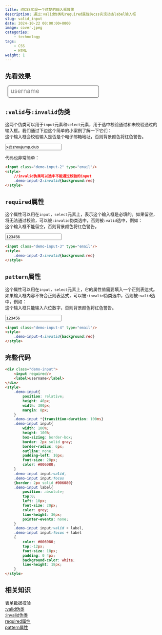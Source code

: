 ```yaml
---
title: 纯CSS实现一个炫酷的输入框效果
description: 通过:valid伪类和required属性纯css实现动态label输入框
slug: valid_input
date: 2024-10-22 00:00:00+0000
image: cover.jpeg
categories:
    - technology
tags:
    - CSS
    - HTML
weight: 1
---
```

## 先看效果

<div class="demo-input">
	<input required/>
	<label>username</label>
</div>
<style>
	.demo-input{
		position: relative;
		height: 40px;
		width: 300px;
		margin: 8px;
	}
	.demo-input *{transition-duration: 100ms}
	.demo-input input{
		width: 100%;
		height: 100%;
		box-sizing: border-box;
		border: 2px solid gray;
		border-radius: 6px;
		outline: none;
		padding-left: 10px;
		font-size: 20px;
		color: #006080;
	}
	.demo-input input:valid,
	.demo-input input:focus
	{border: 2px solid #006080}
	.demo-input label{
		position: absolute;
		top:0;
		left: 10px;
		font-size: 20px;
		color: grey;
		line-height: 36px;
		pointer-events: none;
	}
	.demo-input input:valid + label,
	.demo-input input:focus + label
	{
		color: #006080;
		top:-12px;
		font-size: 18px;
		padding: 0 4px;
		background-color: white;
		line-height: 18px;
	}
</style>

## `:valid`与`:invalid`伪类
这两个伪类可以用于`input`元素和`select`元素，用于选中校验通过和未校验通过的输入框。我们通过下边这个简单的小案例了解一下它们：  
这个输入框会校验输入是否是个电子邮箱地址，否则背景颜色将红色警告。

<input value="x@zhoujump.club" class="demo-input-2" type="email"/>
<style>
	.demo-input-2:invalid{background:red}
</style>

代码也非常简单：
``` html
<input class="demo-input-2" type="email"/>
<style>
	//invalid伪类可以选中不能通过校验的input
	.demo-input-2:invalid{background:red}
</style>
```
## `required`属性
这个属性可以用在`input`，`select`元素上，表示这个输入框是必填的。如果留空，将无法通过校验，可以被`:invalid`伪类选中，否则被`:valid`选中，例如：  
这个输入框不能留空，否则背景颜色将红色警告。

<input value="123456" class="demo-input-3" type="text" required/>
<style>
	.demo-input-3:invalid{background:red}
</style>

``` html
<input class="demo-input-3" type="email"/>
<style>
	.demo-input-2:invalid{background:red}
</style>
```
## `pattern`属性
这个属性可以用在`input`，`select`元素上，它的属性值需要填入一个正则表达式。如果输入框内容不符合正则表达式，可以被`:invalid`伪类选中，否则被`:valid`选中，例如：  
这个输入框只能输入六位数字，否则背景颜色将红色警告。

<input value="123456" class="demo-input-4" type="text" pattern="\d{6,6}"/>
<style>
	.demo-input-4:invalid{background:red}
</style>

``` html
<input class="demo-input-4" type="email"/>
<style>
	.demo-input-4:invalid{background:red}
</style>
```

## 完整代码
```html
<div class="demo-input">
	<input required/>
	<label>username</label>
</div>
<style>
	.demo-input{
		position: relative;
		height: 40px;
		width: 300px;
		margin: 8px;
	}
	.demo-input *{transition-duration: 100ms}
	.demo-input input{
		width: 100%;
		height: 100%;
		box-sizing: border-box;
		border: 2px solid gray;
		border-radius: 6px;
		outline: none;
		padding-left: 10px;
		font-size: 20px;
		color: #006080;
	}
	.demo-input input:valid,
	.demo-input input:focus
	{border: 2px solid #006080}
	.demo-input label{
		position: absolute;
		top:0;
		left: 10px;
		font-size: 20px;
		color: grey;
		line-height: 36px;
		pointer-events: none;
	}
	.demo-input input:valid + label,
	.demo-input input:focus + label
	{
		color: #006080;
		top:-12px;
		font-size: 18px;
		padding: 0 4px;
		background-color: white;
		line-height: 18px;
	}
</style>
```
## 相关知识
[表单数据校验](https://developer.mozilla.org/zh-CN/docs/Learn/Forms/Form_validation)  
[:valid伪类](https://developer.mozilla.org/zh-CN/docs/Web/CSS/:valid)  
[:invalid伪类](https://developer.mozilla.org/zh-CN/docs/Web/CSS/:invalid)  
[required属性](https://developer.mozilla.org/zh-CN/docs/Web/HTML/Element/input#required)  
[pattern属性](https://developer.mozilla.org/zh-CN/docs/Web/HTML/Element/input#pattern)